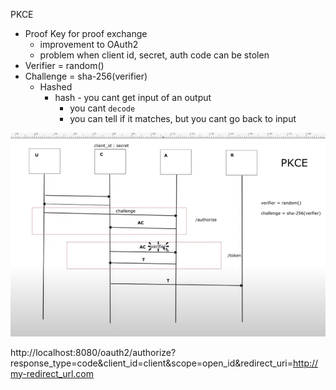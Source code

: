 PKCE
  - Proof Key for proof exchange
    - improvement to OAuth2
    - problem when client id, secret, auth code can be stolen
  - Verifier = random()
  - Challenge = sha-256(verifier)
    - Hashed
      - hash - you cant get input of an output
        - you cant `decode`
        - you can tell if it matches, but you cant go back to input

![](docs/screenshots/README/image.png)


http://localhost:8080/oauth2/authorize?response_type=code&client_id=client&scope=open_id&redirect_uri=http://my-redirect_url.com